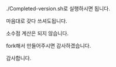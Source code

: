 ./Completed-version.sh로 실행하시면 됩니다.

마음대로 갖다 쓰셔도됩니다.

소수점 계산은 되지 않습니다.

fork해서 만들어주시면 감사하겠습니다.

감사합니다.
